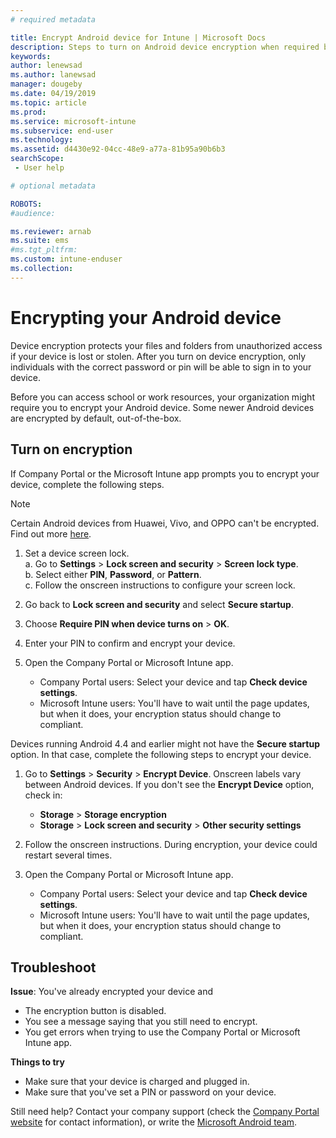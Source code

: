 ```yaml
---
# required metadata

title: Encrypt Android device for Intune | Microsoft Docs
description: Steps to turn on Android device encryption when required by Intune
keywords:
author: lenewsad
ms.author: lanewsad
manager: dougeby
ms.date: 04/19/2019
ms.topic: article
ms.prod:
ms.service: microsoft-intune
ms.subservice: end-user
ms.technology:
ms.assetid: d4430e92-04cc-48e9-a77a-81b95a90b6b3
searchScope:
 - User help

# optional metadata

ROBOTS:  
#audience:

ms.reviewer: arnab
ms.suite: ems
#ms.tgt_pltfrm:
ms.custom: intune-enduser
ms.collection: 
---
```



# Encrypting your Android device

Device encryption protects your files and folders from unauthorized access if your device is lost or stolen. After you turn on device encryption, only individuals with the correct password or pin will be able to sign in to your device. 

Before you can access school or work resources, your organization might require you to encrypt your Android device. Some newer Android devices are encrypted by default, out-of-the-box.  

## Turn on encryption

If Company Portal or the Microsoft Intune app prompts you to encrypt your device, complete the following steps. 

> [!Note]
> Certain Android devices from Huawei, Vivo, and OPPO can't be encrypted. Find out more [here](your-device-appears-encrypted-but-cp-says-otherwise-android.md).  

1. Set a device screen lock.  
    a. Go to **Settings** > **Lock screen and security** > **Screen lock type**.  
    b. Select either **PIN**, **Password**, or **Pattern**.  
    c. Follow the onscreen instructions to configure your screen lock.  

2. Go back to **Lock screen and security** and select **Secure startup**.
3. Choose **Require PIN when device turns on** > **OK**.
4. Enter your PIN to confirm and encrypt your device.
5. Open the Company Portal or Microsoft Intune app.
    * Company Portal users: Select your device and tap **Check device settings**. 
    * Microsoft Intune users: You'll have to wait until the page updates, but when it does, your encryption status should change to compliant.  

Devices running Android 4.4 and earlier might not have the **Secure startup** option. In that case, complete the following steps to encrypt your device.

1. Go to **Settings** > **Security** > **Encrypt Device**. Onscreen labels vary between Android devices. If you don't see the **Encrypt Device** option, check in:
    * **Storage** > **Storage encryption**
    * **Storage** > **Lock screen and security** > **Other security settings** 

2. Follow the onscreen instructions. During encryption, your device could restart several times.
3. Open the Company Portal or Microsoft Intune app.
    * Company Portal users: Select your device and tap **Check device settings**.  
    * Microsoft Intune users: You'll have to wait until the page updates, but when it does, your encryption status should change to compliant.

## Troubleshoot  
**Issue**: You've already encrypted your device and

- The encryption button is disabled.
- You see a message saying that you still need to encrypt.
- You get errors when trying to use the Company Portal or Microsoft Intune app.

**Things to try**

- Make sure that your device is charged and plugged in.  
- Make sure that you've set a PIN or password on your device.  

Still need help? Contact your company support (check the [Company Portal website](https://go.microsoft.com/fwlink/?linkid=2010980) for contact information), or write the <a href="mailto:wintunedroidfbk@microsoft.com?subject=I'm having trouble with encryption on my Android device&body=Describe the issue you're experiencing here.">Microsoft Android team</a>.  
